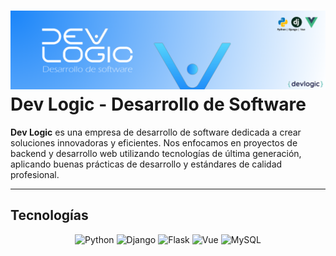 # ![Logo](bannerdev.png) Dev Logic - Desarrollo de Software

**Dev Logic** es una empresa de desarrollo de software dedicada a crear soluciones innovadoras y eficientes. Nos enfocamos en proyectos de backend y desarrollo web utilizando tecnologías de última generación, aplicando buenas prácticas de desarrollo y estándares de calidad profesional.

---

## Tecnologías

<p align="center">
  <img src="https://img.shields.io/badge/Python-3.11-blue?logo=python&logoColor=white" alt="Python" />
  <img src="https://img.shields.io/badge/Django-4.2-brightgreen?logo=django&logoColor=white" alt="Django" />
  <img src="https://img.shields.io/badge/Flask-3.1.2-lightgrey?logo=flask&logoColor=black" alt="Flask" />
  <img src="https://img.shields.io/badge/Vue.js-3.3-brightgreen?logo=vue.js&logoColor=white" alt="Vue" />
  <img src="https://img.shields.io/badge/MySQL-8.0-blue?logo=mysql&logoColor=white" alt="MySQL" />
</p>
